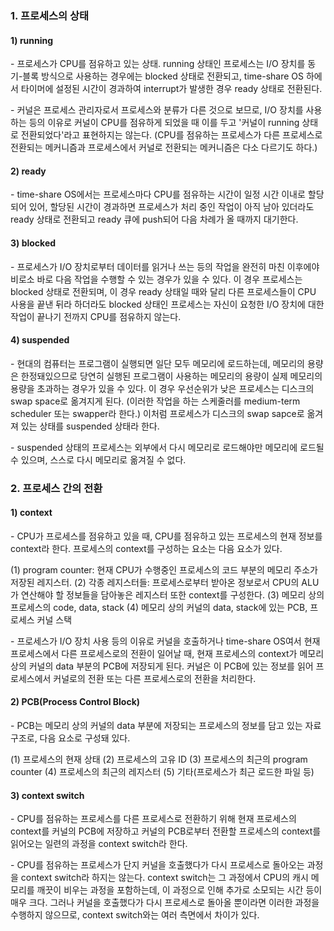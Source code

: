 ### 1. 프로세스의 상태

#### 1) running

\- 프로세스가 CPU를 점유하고 있는 상태. running 상태인 프로세스는 I/O 장치를 동기-블록 방식으로 사용하는 경우에는 blocked 상태로 전환되고, time-share OS 하에서 타이머에 설정된 시간이 경과하여 interrupt가 발생한 경우 ready 상태로 전환된다.

\- 커널은 프로세스 관리자로서 프로세스와 분류가 다른 것으로 보므로, I/O 장치를 사용하는 등의 이유로 커널이 CPU를 점유하게 되었을 때 이를 두고 '커널이 running 상태로 전환되었다'라고 표현하지는 않는다. (CPU를 점유하는 프로세스가 다른 프로세스로 전환되는 메커니즘과 프로세스에서 커널로 전환되는 메커니즘은 다소 다르기도 하다.)

#### 2) ready

\- time-share OS에서는 프로세스마다 CPU를 점유하는 시간이 일정 시간 이내로 할당되어 있어, 할당된 시간이 경과하면 프로세스가 처리 중인 작업이 아직 남아 있더라도 ready 상태로 전환되고 ready 큐에 push되어 다음 차례가 올 때까지 대기한다.

#### 3) blocked

\- 프로세스가 I/O 장치로부터 데이터를 읽거나 쓰는 등의 작업을 완전히 마친 이후에야 비로소 바로 다음 작업을 수행할 수 있는 경우가 있을 수 있다. 이 경우 프로세스는 blocked 상태로 전환되며, 이 경우 ready 상태일 때와 달리 다른 프로세스들이 CPU 사용을 끝낸 뒤라 하더라도 blocked 상태인 프로세스는 자신이 요청한 I/O 장치에 대한 작업이 끝나기 전까지 CPU를 점유하지 않는다.

#### 4) suspended

\- 현대의 컴퓨터는 프로그램이 실행되면 일단 모두 메모리에 로드하는데, 메모리의 용량은 한정돼있으므로 당연히 실행된 프로그램이 사용하는 메모리의 용량이 실제 메모리의 용량을 초과하는 경우가 있을 수 있다. 이 경우 우선순위가 낮은 프로세스는 디스크의 swap space로 옮겨지게 된다. (이러한 작업을 하는 스케줄러를 medium-term scheduler 또는 swapper라 한다.) 이처럼 프로세스가 디스크의 swap sapce로 옮겨져 있는 상태를 suspended 상태라 한다.

\- suspended 상태의 프로세스는 외부에서 다시 메모리로 로드해야만 메모리에 로드될 수 있으며, 스스로 다시 메모리로 옮겨질 수 없다.



### 2. 프로세스 간의 전환

#### 1) context

\- CPU가 프로세스를 점유하고 있을 때, CPU를 점유하고 있는 프로세스의 현재 정보를 context라 한다. 프로세스의 context를 구성하는 요소는 다음 요소가 있다.

(1) program counter: 현재 CPU가 수행중인 프로세스의 코드 부분의 메모리 주소가 저장된 레지스터.
(2) 각종 레지스터들: 프로세스로부터 받아온 정보로서 CPU의 ALU가 연산해야 할 정보들을 담아놓은 레지스터 또한 context를 구성한다.
(3) 메모리 상의 프로세스의 code, data, stack
(4) 메모리 상의 커널의 data, stack에 있는 PCB, 프로세스 커널 스택

\- 프로세스가 I/O 장치 사용 등의 이유로 커널을 호출하거나 time-share OS여서 현재 프로세스에서 다른 프로세스로의 전환이 일어날 때, 현재 프로세스의 context가 메모리 상의 커널의 data 부분의 PCB에 저장되게 된다. 커널은 이 PCB에 있는 정보를 읽어 프로세스에서 커널로의 전환 또는 다른 프로세스로의 전환을 처리한다.


#### 2) PCB(Process Control Block)

\- PCB는 메모리 상의 커널의 data 부분에 저장되는 프로세스의 정보를 담고 있는 자료구조로, 다음 요소로 구성돼 있다.

(1) 프로세스의 현재 상태
(2) 프로세스의 고유 ID
(3) 프로세스의 최근의 program counter
(4) 프로세스의 최근의 레지스터
(5) 기타(프로세스가 최근 로드한 파일 등)


#### 3) context switch

\- CPU를 점유하는 프로세스를 다른 프로세스로 전환하기 위해 현재 프로세스의 context를 커널의 PCB에 저장하고 커널의 PCB로부터 전환할 프로세스의 context를 읽어오는 일련의 과정을 context switch라 한다.

\- CPU를 점유하는 프로세스가 단지 커널을 호출했다가 다시 프로세스로 돌아오는 과정을 context switch라 하지는 않는다. context switch는 그 과정에서 CPU의 캐시 메모리를 깨끗이 비우는 과정을 포함하는데, 이 과정으로 인해 추가로 소모되는 시간 등이 매우 크다. 그러나 커널을 호출했다가 다시 프로세스로 돌아올 뿐이라면 이러한 과정을 수행하지 않으므로, context switch와는 여러 측면에서 차이가 있다.